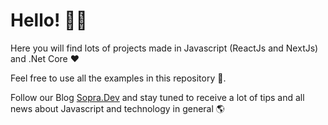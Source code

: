 
# Hello! 🙋‍♂️ 

Here you will find lots of projects made in Javascript (ReactJs and NextJs) and .Net Core ❤

Feel free to use all the examples in this repository 🧠.

Follow our Blog [Sopra.Dev](https://sopra.dev) and stay tuned to receive a lot of tips and all news about Javascript and technology in general 🌎
